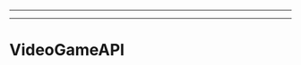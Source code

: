 ------------------------------------------------------------------------------------
-------------------------------------------------------
# VideoGameAPI
